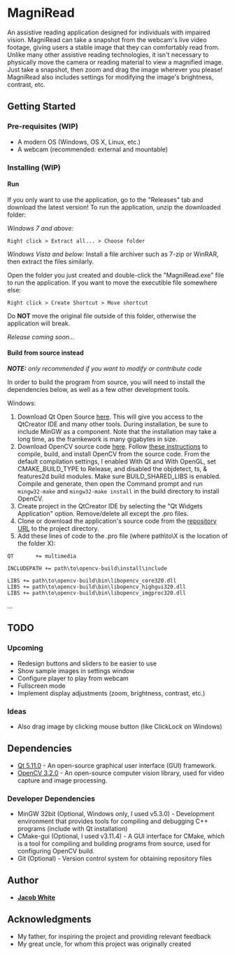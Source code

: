 # MagniRead

An assistive reading application designed for individuals with impaired vision. MagniRead can take a snapshot from the webcam's live video footage, giving users a stable image that they can comfortably read from. Unlike many other assistive reading technologies, it isn't necessary to physically move the camera or reading material to view a magnified image. Just take a snapshot, then zoom and drag the image wherever you please! MagniRead also includes settings for modifying the image's brightness, contrast, etc.

## Getting Started 
### Pre-requisites (WIP)

* A modern OS (Windows, OS X, Linux, etc.)
* A webcam (recommended: external and mountable)

### Installing (WIP)

#### Run

If you only want to use the application, go to the "Releases" tab and download the latest version! To run the application, unzip the downloaded folder:

*Windows 7 and above:*
```
Right click > Extract all... > Choose folder
```
*Windows Vista and below:*
Install a file archiver such as 7-zip or WinRAR, then extract the files similarly.

Open the folder you just created and double-click the "MagniRead.exe" file to run the application. If you want to move the executible file somewhere else:
```
Right click > Create Shortcut > Move shortcut
```
Do **NOT** move the original file outside of this folder, otherwise the application will break. 

*Release coming soon...*

#### Build from source instead
***NOTE:** only recommended if you want to modify or contribute code*

In order to build the program from source, you will need to install the dependencies below, as well as a few other development tools.

Windows:
1. Download Qt Open Source [here](https://www.qt.io/download). This will give you access to the QtCreator IDE and many other tools. During installation, be sure to include MinGW as a component. Note that the installation may take a long time, as the framkework is many gigabytes in size.
2. Download OpenCV source code [here](https://opencv.org/releases.html). Follow [these instructions](https://wiki.qt.io/How_to_setup_Qt_and_openCV_on_Windows) to compile, build, and install OpenCV from the source code. From the default compilation settings, I enabled With Qt and With OpenGL, set CMAKE_BUILD_TYPE to Release, and disabled the objdetect, ts, & features2d build modules. Make sure BUILD_SHARED_LIBS is enabled. Compile and generate, then open the Command prompt and run `mingw32-make` and `mingw32-make install` in the build directory to install OpenCV.
3. Create project in the QtCreator IDE by selecting the "Qt Widgets Application" option. Remove/delete all except the .pro files.
4. Clone or download the application's source code from the [repository URL](https://github.com/jdwhite88/magni-read) to the project directory.
5. Add these lines of code to the .pro file (where path\to\X is the location of the folder X):
```
QT       += multimedia

INCLUDEPATH += path\to\opencv-build\install\include

LIBS += path\to\opencv-build\bin\libopencv_core320.dll
LIBS += path\to\opencv-build\bin\libopencv_highgui320.dll
LIBS += path\to\opencv-build\bin\libopencv_imgproc320.dll
```
...

## TODO
### Upcoming
* Redesign buttons and sliders to be easier to use
* Show sample images in settings window
* Configure player to play from webcam
* Fullscreen mode
* Implement display adjustments (zoom, brightness, contrast, etc.)

### Ideas
* Also drag image by clicking mouse button (like ClickLock on Windows)

## Dependencies
* [Qt 5.11.0](https://www.qt.io/) - An open-source graphical user interface (GUI) framework.
* [OpenCV 3.2.0](https://opencv.org/) - An open-source computer vision library, used for video capture and image processing.

### Developer Dependencies
* MinGW 32bit (Optional, Windows only, I used v5.3.0) - Development environment that provides tools for compiling and debugging C++ programs (include with Qt installation)
* CMake-gui (Optional, I used v3.11.4) - A GUI interface for CMake, which is a tool for compiling and building programs from source, used for configuring OpenCV build.
* Git (Optional) - Version control system for obtaining repository files

## Author
* **[Jacob White](https://github.com/jdwhite88)**

## Acknowledgments
* My father, for inspiring the project and providing relevant feedback
* My great uncle, for whom this project was originally created

